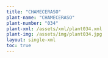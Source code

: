 ```yaml
---
title: "CHAMECERASO"
plant-name: "CHAMECERASO"
plant-number: "034"
plant-xml: /assets/xml/plant034.xml
plant-img: /assets/img/plant034.jpg
layout: single-xml
toc: true
---
```

